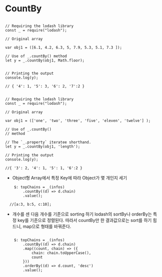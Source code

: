 # CountBy

```

// Requiring the lodash library
const _ = require("lodash");

// Original array

var obj1 = ([6.1, 4.2, 6.3, 5, 7.9, 5.3, 5.1, 7.3 ]);

// Use of _.countBy() method
let y = _.countBy(obj1, Math.floor);


// Printing the output
console.log(y);

// { '4': 1, '5': 3, '6': 2, '7':2 }
```

```

// Requiring the lodash library
const _ = require("lodash");

// Original array

var obj1 = (['one', 'two', 'three', 'five', 'eleven', 'twelve'] );

// Use of _.countBy()
// method

// The `_.property` iteratee shorthand.
let y = _.countBy(obj1, 'length');

// Printing the output
console.log(y);

//{ '3': 2, '4': 1, '5': 1, '6':2 }
```

- Object형 Array에서 특정 Key에 따라 Object가 몇 개인지 세기

```
	$: topChains = _(infos)
		.countBy((d) => d.chain)
		.value();

  //[a:3, b:5, c:10];
```

- 개수를 센 다음 개수를 기준으로 sorting 하기
  lodash의 sortBy나 orderBy는 특정 key를 기준으로 정렬된다.
  따라서 countBy만 한 결과값으로는 sort를 하기 힘드니, map으로 형태를 바꿔준다.

```

	$: topChains = _(infos)
		.countBy((d) => d.chain)
		.map((count, chain) => ({
			chain: chain.toUpperCase(),
			count
		}))
		.orderBy((d) => d.count, 'desc')
		.value();

```
